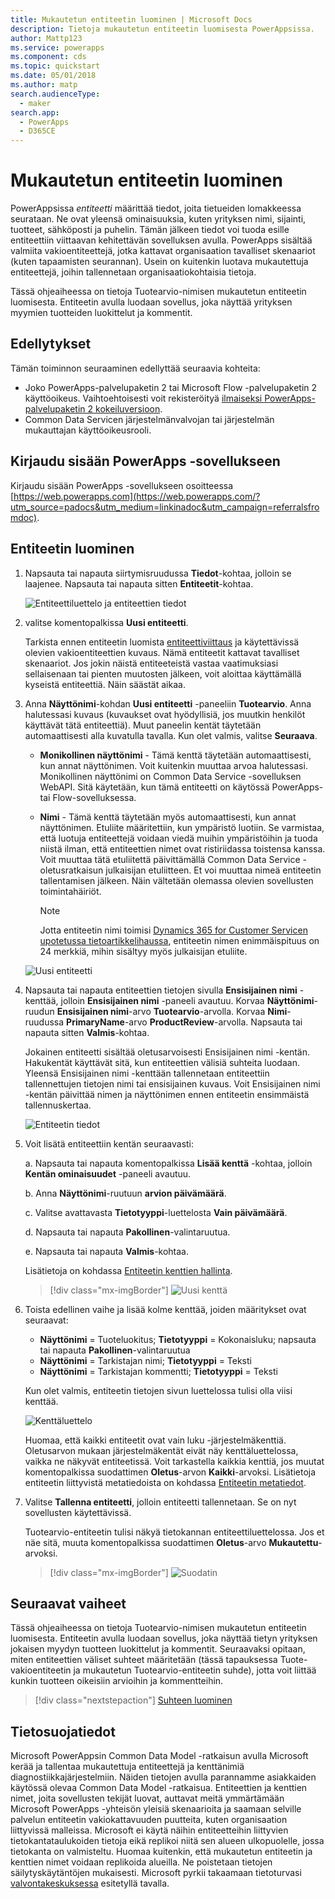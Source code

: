 ```yaml
---
title: Mukautetun entiteetin luominen | Microsoft Docs
description: Tietoja mukautetun entiteetin luomisesta PowerAppsissa.
author: Mattp123
ms.service: powerapps
ms.component: cds
ms.topic: quickstart
ms.date: 05/01/2018
ms.author: matp
search.audienceType:
  - maker
search.app:
  - PowerApps
  - D365CE
---
```


# <a name="create-a-custom-entity"></a>Mukautetun entiteetin luominen
PowerAppsissa *entiteetti* määrittää tiedot, joita tietueiden lomakkeessa seurataan. Ne ovat yleensä ominaisuuksia, kuten yrityksen nimi, sijainti, tuotteet, sähköposti ja puhelin. Tämän jälkeen tiedot voi tuoda esille entiteettiin viittaavan kehitettävän sovelluksen avulla. PowerApps sisältää valmiita vakioentiteettejä, jotka kattavat organisaation tavalliset skenaariot (kuten tapaamisten seurannan). Usein on kuitenkin luotava mukautettuja entiteettejä, joihin tallennetaan organisaatiokohtaisia tietoja.

Tässä ohjeaiheessa on tietoja Tuotearvio-nimisen mukautetun entiteetin luomisesta. Entiteetin avulla luodaan sovellus, joka näyttää yrityksen myymien tuotteiden luokittelut ja kommentit.

## <a name="prerequisites"></a>Edellytykset
Tämän toiminnon seuraaminen edellyttää seuraavia kohteita:
* Joko PowerApps-palvelupaketin 2 tai Microsoft Flow -palvelupaketin 2 käyttöoikeus. Vaihtoehtoisesti voit rekisteröityä [ilmaiseksi PowerApps-palvelupaketin 2 kokeiluversioon](https://web.powerapps.com/signup?redirect=marketing&email=).
* Common Data Servicen järjestelmänvalvojan tai järjestelmän mukauttajan käyttöoikeusrooli.

## <a name="sign-in-to-powerapps"></a>Kirjaudu sisään PowerApps -sovellukseen
Kirjaudu sisään PowerApps -sovellukseen osoitteessa [https://web.powerapps.com](https://web.powerapps.com/?utm_source=padocs&utm_medium=linkinadoc&utm_campaign=referralsfromdoc).

## <a name="create-an-entity"></a>Entiteetin luominen
1. Napsauta tai napauta siirtymisruudussa **Tiedot**-kohtaa, jolloin se laajenee. Napsauta tai napauta sitten **Entiteetit**-kohtaa.

    ![Entiteettiluettelo ja entiteettien tiedot](./media/data-platform-cds-create-entity/entitylist.png "Entiteettiluettelo")

2. valitse komentopalkissa **Uusi entiteetti**.

    Tarkista ennen entiteetin luomista [entiteettiviittaus](../../developer/common-data-service/reference/about-entity-reference.md) ja käytettävissä olevien vakioentiteettien kuvaus. Nämä entiteetit kattavat tavalliset skenaariot. Jos jokin näistä entiteeteistä vastaa vaatimuksiasi sellaisenaan tai pienten muutosten jälkeen, voit aloittaa käyttämällä kyseistä entiteettiä. Näin säästät aikaa. 

3. Anna **Näyttönimi**-kohdan **Uusi entiteetti** -paneeliin **Tuotearvio**. Anna halutessasi kuvaus (kuvaukset ovat hyödyllisiä, jos muutkin henkilöt käyttävät tätä entiteettiä). Muut paneelin kentät täytetään automaattisesti alla kuvatulla tavalla. Kun olet valmis, valitse **Seuraava**.

    * **Monikollinen näyttönimi** - Tämä kenttä täytetään automaattisesti, kun annat näyttönimen. Voit kuitenkin muuttaa arvoa halutessasi. Monikollinen näyttönimi on Common Data Service -sovelluksen WebAPI. Sitä käytetään, kun tämä entiteetti on käytössä PowerApps- tai Flow-sovelluksessa.
    * **Nimi** - Tämä kenttä täytetään myös automaattisesti, kun annat näyttönimen. Etuliite määritettiin, kun ympäristö luotiin. Se varmistaa, että luotuja entiteettejä voidaan viedä muihin ympäristöihin ja tuoda niistä ilman, että entiteettien nimet ovat ristiriidassa toistensa kanssa. Voit muuttaa tätä etuliitettä päivittämällä Common Data Service -oletusratkaisun julkaisijan etuliitteen. Et voi muuttaa nimeä entiteetin tallentamisen jälkeen. Näin vältetään olemassa olevien sovellusten toimintahäiriöt.

       > [!NOTE]
       > Jotta entiteetin nimi toimisi [Dynamics 365 for Customer Servicen upotetussa tietoartikkelihaussa](/dynamics365/customer-engagement/customer-service/set-up-knowledge-management-embedded-knowledge-search), entiteetin nimen enimmäispituus on 24 merkkiä, mihin sisältyy myös julkaisijan etuliite.
     
    ![Uusi entiteetti](./media/data-platform-cds-create-entity/newentitypanel.png "Uusi entiteetti -paneeli")

4. Napsauta tai napauta entiteettien tietojen sivulla **Ensisijainen nimi** -kenttää, jolloin **Ensisijainen nimi** -paneeli avautuu. Korvaa **Näyttönimi**-ruudun **Ensisijainen nimi**-arvo **Tuotearvio**-arvolla. Korvaa **Nimi**-ruudussa **PrimaryName**-arvo **ProductReview**-arvolla. Napsauta tai napauta sitten **Valmis**-kohtaa.
 
    Jokainen entiteetti sisältää oletusarvoisesti Ensisijainen nimi -kentän. Hakukentät käyttävät sitä, kun entiteettien välisiä suhteita luodaan. Yleensä Ensisijainen nimi -kenttään tallennetaan entiteettiin tallennettujen tietojen nimi tai ensisijainen kuvaus. Voit Ensisijainen nimi -kentän päivittää nimen ja näyttönimen ennen entiteetin ensimmäistä tallennuskertaa.

    ![Entiteetin tiedot](./media/data-platform-cds-create-entity/newentitydetails.png "Uuden entiteetin tiedot")

5. Voit lisätä entiteettiin kentän seuraavasti:
 
    a. Napsauta tai napauta komentopalkissa **Lisää kenttä** -kohtaa, jolloin **Kentän ominaisuudet** -paneeli avautuu.

    b. Anna **Näyttönimi**-ruutuun **arvion päivämäärä**.

    c. Valitse avattavasta **Tietotyyppi**-luettelosta **Vain päivämäärä**.

    d. Napsauta tai napauta **Pakollinen**-valintaruutua.
    
    e. Napsauta tai napauta **Valmis**-kohtaa.
     
    Lisätietoja on kohdassa [Entiteetin kenttien hallinta](data-platform-manage-fields.md).

    > [!div class="mx-imgBorder"] 
    > ![Uusi kenttä](./media/data-platform-cds-create-entity/newfieldpanel-2.png "Uusi kenttä -paneeli")

6. Toista edellinen vaihe ja lisää kolme kenttää, joiden määritykset ovat seuraavat:
    * **Näyttönimi** = Tuoteluokitus; **Tietotyyppi** = Kokonaisluku; napsauta tai napauta **Pakollinen**-valintaruutua
    * **Näyttönimi** = Tarkistajan nimi; **Tietotyyppi** = Teksti
    * **Näyttönimi** = Tarkistajan kommentti; **Tietotyyppi** = Teksti

    Kun olet valmis, entiteetin tietojen sivun luettelossa tulisi olla viisi kenttää.

    ![Kenttäluettelo](./media/data-platform-cds-create-entity/addedfields.png "Kenttien luettelo")

    Huomaa, että kaikki entiteetit ovat vain luku -järjestelmäkenttiä. Oletusarvon mukaan järjestelmäkentät eivät näy kenttäluettelossa, vaikka ne näkyvät entiteetissä. Voit tarkastella kaikkia kenttiä, jos muutat komentopalkissa suodattimen **Oletus**-arvon **Kaikki**-arvoksi. Lisätietoja entiteetin liittyvistä metatiedoista on kohdassa [Entiteetin metatiedot](../../developer/common-data-service/entity-metadata.md).

7. Valitse **Tallenna entiteetti**, jolloin entiteetti tallennetaan. Se on nyt sovellusten käytettävissä.

    Tuotearvio-entiteetin tulisi näkyä tietokannan entiteettiluettelossa. Jos et näe sitä, muuta komentopalkissa suodattimen **Oletus**-arvo **Mukautettu**-arvoksi.

    > [!div class="mx-imgBorder"] 
    > ![Suodatin](./media/data-platform-cds-create-entity/filter.png "suodattimen valinta")

## <a name="next-steps"></a>Seuraavat vaiheet
Tässä ohjeaiheessa on tietoja Tuotearvio-nimisen mukautetun entiteetin luomisesta. Entiteetin avulla luodaan sovellus, joka näyttää tietyn yrityksen jokaisen myydyn tuotteen luokittelut ja kommentit. Seuraavaksi opitaan, miten entiteettien väliset suhteet määritetään (tässä tapauksessa Tuote-vakioentiteetin ja mukautetun Tuotearvio-entiteetin suhde), jotta voit liittää kunkin tuotteen oikeisiin arvioihin ja kommentteihin.

> [!div class="nextstepaction"]
> [Suhteen luominen](data-platform-entity-lookup.md)

## <a name="privacy-notice"></a>Tietosuojatiedot
Microsoft PowerAppsin Common Data Model -ratkaisun avulla Microsoft kerää ja tallentaa mukautettuja entiteettejä ja kenttänimiä diagnostiikkajärjestelmiin. Näiden tietojen avulla parannamme asiakkaiden käytössä olevaa Common Data Model -ratkaisua. Entiteettien ja kenttien nimet, joita sovellusten tekijät luovat, auttavat meitä ymmärtämään Microsoft PowerApps -yhteisön yleisiä skenaarioita ja saamaan selville palvelun entiteetin vakiokattavuuden puutteita, kuten organisaation liittyvissä malleissa. Microsoft ei käytä näihin entiteetteihin liittyvien tietokantataulukoiden tietoja eikä replikoi niitä sen alueen ulkopuolelle, jossa tietokanta on valmisteltu. Huomaa kuitenkin, että mukautetun entiteetin ja kenttien nimet voidaan replikoida alueilla. Ne poistetaan tietojen säilytyskäytäntöjen mukaisesti. Microsoft pyrkii takaamaan tietoturvasi [valvontakeskuksessa](https://www.microsoft.com/trustcenter/Privacy/default.aspx) esitetyllä tavalla.
